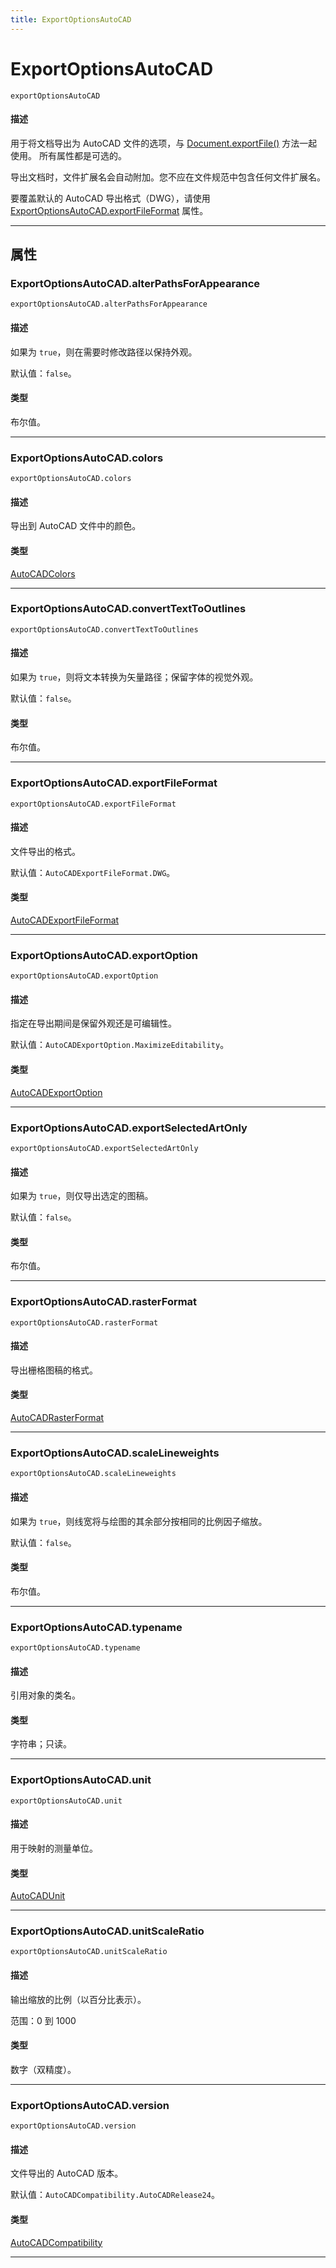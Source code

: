 ```yaml
---
title: ExportOptionsAutoCAD
---
```

# ExportOptionsAutoCAD

`exportOptionsAutoCAD`

#### 描述

用于将文档导出为 AutoCAD 文件的选项，与 [Document.exportFile()](../Document#documentexportfile) 方法一起使用。
所有属性都是可选的。

导出文档时，文件扩展名会自动附加。您不应在文件规范中包含任何文件扩展名。

要覆盖默认的 AutoCAD 导出格式（DWG），请使用 [ExportOptionsAutoCAD.exportFileFormat](#exportoptionsautocadexportfileformat) 属性。

---

## 属性

### ExportOptionsAutoCAD.alterPathsForAppearance

`exportOptionsAutoCAD.alterPathsForAppearance`

#### 描述

如果为 `true`，则在需要时修改路径以保持外观。

默认值：`false`。

#### 类型

布尔值。

---

### ExportOptionsAutoCAD.colors

`exportOptionsAutoCAD.colors`

#### 描述

导出到 AutoCAD 文件中的颜色。

#### 类型

[AutoCADColors](../scripting-constants#autocadcolors)

---

### ExportOptionsAutoCAD.convertTextToOutlines

`exportOptionsAutoCAD.convertTextToOutlines`

#### 描述

如果为 `true`，则将文本转换为矢量路径；保留字体的视觉外观。

默认值：`false`。

#### 类型

布尔值。

---

### ExportOptionsAutoCAD.exportFileFormat

`exportOptionsAutoCAD.exportFileFormat`

#### 描述

文件导出的格式。

默认值：`AutoCADExportFileFormat.DWG`。

#### 类型

[AutoCADExportFileFormat](../scripting-constants#autocadexportfileformat)

---

### ExportOptionsAutoCAD.exportOption

`exportOptionsAutoCAD.exportOption`

#### 描述

指定在导出期间是保留外观还是可编辑性。

默认值：`AutoCADExportOption.MaximizeEditability`。

#### 类型

[AutoCADExportOption](../scripting-constants#autocadexportoption)

---

### ExportOptionsAutoCAD.exportSelectedArtOnly

`exportOptionsAutoCAD.exportSelectedArtOnly`

#### 描述

如果为 `true`，则仅导出选定的图稿。

默认值：`false`。

#### 类型

布尔值。

---

### ExportOptionsAutoCAD.rasterFormat

`exportOptionsAutoCAD.rasterFormat`

#### 描述

导出栅格图稿的格式。

#### 类型

[AutoCADRasterFormat](../scripting-constants#autocadrasterformat)

---

### ExportOptionsAutoCAD.scaleLineweights

`exportOptionsAutoCAD.scaleLineweights`

#### 描述

如果为 `true`，则线宽将与绘图的其余部分按相同的比例因子缩放。

默认值：`false`。

#### 类型

布尔值。

---

### ExportOptionsAutoCAD.typename

`exportOptionsAutoCAD.typename`

#### 描述

引用对象的类名。

#### 类型

字符串；只读。

---

### ExportOptionsAutoCAD.unit

`exportOptionsAutoCAD.unit`

#### 描述

用于映射的测量单位。

#### 类型

[AutoCADUnit](../scripting-constants#autocadunit)

---

### ExportOptionsAutoCAD.unitScaleRatio

`exportOptionsAutoCAD.unitScaleRatio`

#### 描述

输出缩放的比例（以百分比表示）。

范围：0 到 1000

#### 类型

数字（双精度）。

---

### ExportOptionsAutoCAD.version

`exportOptionsAutoCAD.version`

#### 描述

文件导出的 AutoCAD 版本。

默认值：`AutoCADCompatibility.AutoCADRelease24`。

#### 类型

[AutoCADCompatibility](../scripting-constants#autocadcompatibility)

---
